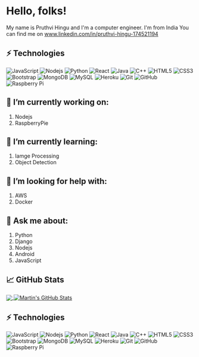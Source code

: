 
# Hello, folks! 
My name is Pruthvi Hingu and I'm a computer engineer. I'm from India You can find me on www.linkedin.com/in/pruthvi-hingu-174521194

## ⚡ Technologies

![JavaScript](https://img.shields.io/badge/-JavaScript-black?style=flat-square&logo=javascript)
![Nodejs](https://img.shields.io/badge/-Nodejs-black?style=flat-square&logo=Node.js)
![Python](https://img.shields.io/badge/-Python-black?style=flat-square&logo=Python)
![React](https://img.shields.io/badge/-React-black?style=flat-square&logo=react)
![Java](https://img.shields.io/badge/-java-black?style=flat-square&logo=java)
![C++](https://img.shields.io/badge/-C++-black?style=flat-square&logo=c)
![HTML5](https://img.shields.io/badge/-HTML5-black?style=flat-square&logo=html5&logoColor=white)
![CSS3](https://img.shields.io/badge/-CSS3-black?style=flat-square&logo=css3)
![Bootstrap](https://img.shields.io/badge/-Bootstrap-black?style=flat-square&logo=bootstrap)
![MongoDB](https://img.shields.io/badge/-MongoDB-black?style=flat-square&logo=mongodb)
![MySQL](https://img.shields.io/badge/-MySQL-black?style=flat-square&logo=mysql)
![Heroku](https://img.shields.io/badge/-Heroku-black?style=flat-square&logo=heroku)
![Git](https://img.shields.io/badge/-Git-black?style=flat-square&logo=git)
![GitHub](https://img.shields.io/badge/-GitHub-black?style=flat-square&logo=github)
![Raspberry Pi](https://img.shields.io/badge/-Raspberry%20Pi-black?style=flat-square&logo=Raspberry-Pi)

## 🔭 I’m currently working on:
  1. Nodejs
  2. RaspberryPie

## 🌱 I’m currently learning:
  1. Iamge Processing
  2. Object Detection

## 🤔 I’m looking for help with:
  1. AWS
  2. Docker

## 💬 Ask me about:
  1. Python
  2. Django
  3. Nodejs
  4. Android 
  5. JavaScript

## &#x1f4c8; GitHub Stats

<a href="https://github.com/pruthvi03/pruthvi03">
  <img align="center" src="https://github-readme-stats.vercel.app/api/top-langs/?username=pruthvi03&hide=java,html&title_color=ffffff&text_color=c9cacc&icon_color=2bbc8a&bg_color=1d1f21" />
</a>
<a href="https://github.com/pruthvi03/pruthvi03">
  <img align="center" src="https://github-readme-stats.vercel.app/api?username=pruthvi03&show_icons=true&line_height=27&count_private=true&title_color=ffffff&text_color=c9cacc&icon_color=2bbc8a&bg_color=1d1f21" alt="Martin's GitHub Stats" />
</a>

## ⚡ Technologies

![JavaScript](https://img.shields.io/badge/-JavaScript-black?style=flat-square&logo=javascript)
![Nodejs](https://img.shields.io/badge/-Nodejs-black?style=flat-square&logo=Node.js)
![Python](https://img.shields.io/badge/-Python-black?style=flat-square&logo=Python)
![React](https://img.shields.io/badge/-React-black?style=flat-square&logo=react)
![Java](https://img.shields.io/badge/-java-black?style=flat-square&logo=java)
![C++](https://img.shields.io/badge/-C++-black?style=flat-square&logo=c)
![HTML5](https://img.shields.io/badge/-HTML5-black?style=flat-square&logo=html5&logoColor=white)
![CSS3](https://img.shields.io/badge/-CSS3-black?style=flat-square&logo=css3)
![Bootstrap](https://img.shields.io/badge/-Bootstrap-black?style=flat-square&logo=bootstrap)
![MongoDB](https://img.shields.io/badge/-MongoDB-black?style=flat-square&logo=mongodb)
![MySQL](https://img.shields.io/badge/-MySQL-black?style=flat-square&logo=mysql)
![Heroku](https://img.shields.io/badge/-Heroku-black?style=flat-square&logo=heroku)
![Git](https://img.shields.io/badge/-Git-black?style=flat-square&logo=git)
![GitHub](https://img.shields.io/badge/-GitHub-black?style=flat-square&logo=github)
![Raspberry Pi](https://img.shields.io/badge/-Raspberry%20Pi-black?style=flat-square&logo=Raspberry-Pi)
